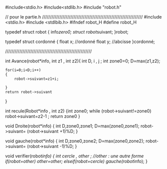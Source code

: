 #include<stdio.h>
#include<stdlib.h>
#include "robot.h"

// pour le partie.h ////////////////////////////////////////////////////////////////
#include <stdio.h>
#include <stdlbib.h>
#ifndef robot_H
#define robot_H


typedef struct robot
{
    info*zero0;
    struct robot*suivant;
}robot;

typedef struct cordonné
{
    float x; //ordonné
    float y; //abcisse
}cordonné;


///////////////////////////////////////////////////////
 

int Avance(robot*info, int z1 , int z2){
	int D, i , j ; 
	int zone0=0;
	D=max(z1,z2);
	
	for(i=0;i<D;i++)
	{
		robot->suivant=z1+i;
		
	}
	return robot->suivant
    	
}		
	
int recule(Robot*info , int z2)
{int zone0;
 while (robot->suivant!=zone0)
    robot->suivant=z2-1 ;
  return zone0
}

void Droite(robot*info)
{ int D,zone0,zone1;
  D=max(zone0,zone1);
  robot->suivant= (robot->suivant +1)%D;
}


void gauche(robot*info)
{ int D,zone0,zone2;
  D=max(zone0,zone2);
  robot->suivant= (robot->suivant -1)%D;
}
	
void verifier(robot*info)
{ int cercle , other ; //other : une autre forme
  if(robot=other)
   other=other;
  elseif(robot=cercle)
   gauche(robot*info);
 }
 
